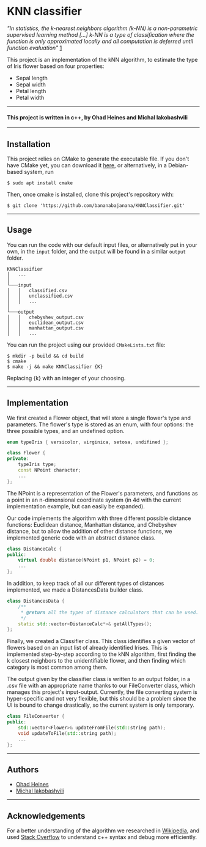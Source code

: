 # KNN classifier
<em>"In statistics, the k-nearest neighbors algorithm (k-NN) is a non-parametric supervised learning method [...] k-NN is a type of classification where the function is only approximated locally and all computation is deferred until function evaluation"</em> [1]
<p>This project is an implementation of the kNN algorithm, to estimate the type of Iris flower based on four properties:</p>
<ul>
<li>Sepal length</li>
<li>Sepal width</li>
<li>Petal length</li>
<li>Petal width</li>
</ul>

----
#### This project is written in <b>c++</b>, by <b>Ohad Heines</b> and <b>Michal Iakobashvili</b>

----

## Installation

This project relies on CMake to generate the executable file. If you don't have CMake yet, you can download it [here](https://cmake.org/download/), or alternatively, in a Debian-based system, run

```console
$ sudo apt install cmake
```

<p>Then, once cmake is installed, clone this project's repository with:</p>

```console
$ git clone 'https://github.com/bananabajanana/KNNClassifier.git'
```

----

## Usage
You can run the code with our default input files, or alternatively put in your own, in the <code>input</code> folder, and the output will be found in a similar <code>output</code> folder.

```
KNNClassifier
│   ...
│
└───input
│   │   classified.csv
│   │   unclassified.csv
│   │   ...
│
└───output
│   │   chebyshev_output.csv
│   │   euclidean_output.csv
│   │   manhattan_output.csv
│   │   ...
```

<p>You can run the project using our provided <code>CMakeLists.txt</code> file:</p>

```console
$ mkdir -p build && cd build
$ cmake
$ make -j && make KNNClassifier {K}
```
<p>Replacing {k} with an integer of your choosing.</p>

----

## Implementation
We first created a Flower object, that will store a single flower's type and parameters. The flower's type is stored as an enum, with four options: the three possible types, and an undefined option.

```c++
enum typeIris { versicolor, virginica, setosa, undifined };

class Flower {
private:
    typeIris type;
    const NPoint character;
    ...
};
```
The NPoint is a representation of the Flower's parameters, and functions as a point in an n-dimensional coordinate system (in 4d with the current implementation example, but can easily be expanded).

Our code implements the algorithm with three different possible distance functions: Euclidean distance, Manhattan distance, and Chebyshev distance, but to allow the addition of other distance functions, we implemented generic code with an abstract distance class.

```c++
class DistanceCalc {
public:
    virtual double distance(NPoint p1, NPoint p2) = 0;
    ...
};
```

In addition, to keep track of all our different types of distances implemented, we made a DistancesData builder class.

```c++
class DistancesData {
    /**
     * @return all the types of distance calculators that can be used.
     */
    static std::vector<DistanceCalc*>& getAllTypes();
};
```

Finally, we created a Classifier class. This class identifies a given vector of flowers based on an input list of already identified Irises. This is implemented step-by-step according to the kNN algorithm, first finding the k closest neighbors to the unidentifiable flower, and then finding which category is most common among them.

The output given by the classifier class is written to an output folder, in a .csv file with an appropriate name thanks to our FileConverter class, which manages this project's input-output. Currently, the file converting system is hyper-specific and not very flexible, but this should be a problem since the UI is bound to change drastically, so the current system is only temporary.

```c++
class FileConverter {
public:
    std::vector<Flower>& updateFromFile(std::string path);
    void updateToFile(std::string path);
    ...
};
```

----
## Authors

* [Ohad Heines](https://github.com/bananabajanana)
* [Michal Iakobashvili](https://github.com/michaliakobashvili)

----
## Acknowledgements

For a better understanding of the algorithm we researched in [Wikipedia](https://www.wikipedia.org/), and used [Stack Overflow](https://stackoverflow.com/) to understand c++ syntax and debug more efficiently.

[1]: https://en.wikipedia.org/wiki/K-nearest_neighbors_algorithm